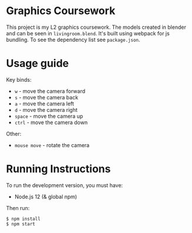 # Graphics Coursework

This project is my L2 graphics coursework. The models created in blender and can be seen in `livingroom.blend`. 
It's built using webpack for js bundling. To see the dependency list see `package.json`.

# Usage guide

Key binds:
 + `w` - move the camera forward
 + `s` - move the camera back
 + `a` - move the camera left
 + `d` - move the camera right
 + `space` - move the camera up
 + `ctrl` - move the camera down 
 
Other:
+ `mouse move` - rotate the camera

# Running Instructions

To run the development version, you must have:

+ Node.js 12 (& global npm)
 
Then run:
 
```shell script
$ npm install
$ npm start
```

